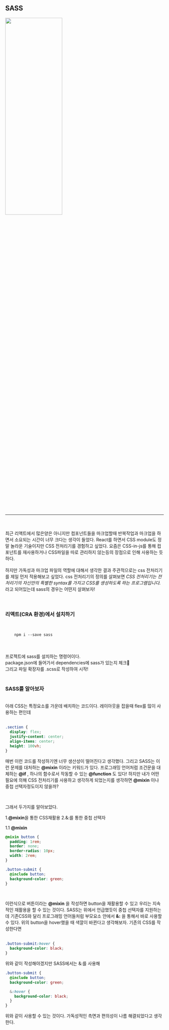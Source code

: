 ## SASS

<img src='https://velog.velcdn.com/images/topgeun7913/post/9f631311-f104-42b1-a5ba-dacd6b7a90c2/sass.png' width='60%' height='40%' />
<hr/>

<br/>
<br/>
    최근 리액트에서 많은양은 아니지만 컴포넌트들을 마크업할때 반복작업과 마크업을 하면서 소요되는 시간이 너무 크다는 생각이 들었다.
    React를 하면서 CSS module도 정말 놀라운 기술이지만 CSS 전처리기를 경험하고 싶었다. 요즘은 CSS-in-js를 통해 컵포넌트를 재사용하거나 CSS파일을 따로 관리하지 않는등의 장점으로 인해 사용하는 듯 하다.<br/>
    <br/>
    하지만 가독성과 마크업 파일의 역할에 대해서 생각한 결과 주관적으로는 css 전처리기를 제일 먼저 적용해보고 싶었다.
    css 전처리기의 정의를 살펴보면 <i>CSS 전처리기는 전처리기의 자신만의 특별한 syntax를 가지고 CSS를 생성하도록 하는 프로그램입니다.</i> 라고 되어있는데 sass의 경우는 어떤지 살펴보자!<br/><br/><br/>
    
### 리액트(CRA 환경)에서 설치하기

<br/>
<code>
    npm i --save sass 
</code>
<br/>
<br/>
<br/>
    프로젝트에 sass를 설치하는 명령어이다.<br/>
    package.json에 들어가서 dependencies에 sass가 있는지 체크📌<br/>
    그리고 파일 확장자를 .scss로 작성하여 시작!
<br/>
<br/>

### SASS를 알아보자

<br/>
아래 CSS는 특정요소를 가운데 배치하는 코드이다.
레이아웃을 잡을때 flex를 많이 사용하는 편인데 
<br/>
<br/>

```css
.section {
  display: flex;
  justify-content: center;
  align-items: center;
  height: 100vh;
}
```

매번 이런 코드를 작성하기엔 너무 생산성이 떨어진다고 생각했다.
그리고 SASS는 이런 문제를 대처하는 **@mixin** 이라는 키워드가 있다.
프로그래밍 언어처럼 조건문을 대체하는 **@if** , 하나의 함수로서 작동할 수 있는 **@function** 도 있다!
하지만 내가 어떤 필요에 의해 CSS 전처리기를 사용하고 생각하게 되었는지를 생각하면 **@mixin** 이나 중첩 선택자정도이지 않을까?

<br/>

그래서 두가지를 알아보았다.

1.**@mixin**을 통한 CSS재활용
2.&:를 통한 중첩 선택자

1.1 **@mixin**

```scss
@mixin button {
  padding: 1rem;
  border: none;
  border-radius: 10px;
  width: 2rem;
}

.button-submit {
  @include button;
  background-color: green;
}
```

<br/>

이런식으로 버튼이라는 **@mixin** 을 작성하면 button을 재활용할 수 있고 우리는 지속적인 재활용을 할 수 있는 것이다.
SASS는 위에서 언급했듯이 중첩 선택자를 지원하는데 기존CSS와 달리 프로그래밍 언어들처럼 부모요소 안에서 **&:** 을 통해서
바로 사용할 수 있다. 위의 button을 hover했을 때 색깔이 바뀐다고 생각해보자. 기존의 CSS를 작성한다면
<br/>
<br/>

```css
.button-submit:hover {
  background-color: black;
}
```

위와 같이 작성해야겠지만 SASS에서는 &:를 사용해

```scss
.button-submit {
  @include button;
  background-color: green;

  &:hover {
    background-color: black;
  }
}
```

위와 같이 사용할 수 있는 것이다. 가독성적인 측면과 편의성이 나름 해결되었다고 생각한다.
<br/>
